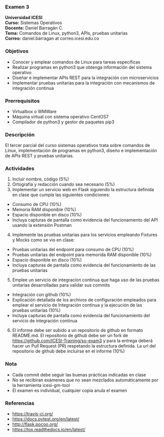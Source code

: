 ### Examen 3
**Universidad ICESI**  
**Curso:** Sistemas Operativos  
**Docente:** Daniel Barragán C.  
**Tema:** Comandos de Linux, python3, APIs, pruebas unitarias  
**Correo:** daniel.barragan at correo.icesi.edu.co

### Objetivos
* Conocer y emplear comandos de Linux para tareas específicas
* Realizar programas en python3 que obtenga información del sistema operativo
* Diseñar e implementar APIs REST para la integración con microservicios
* Implementar pruebas unitarias para la integración con mecanismos de integración continua

### Prerrequisitos
* Virtualbox o WMWare
* Máquina virtual con sistema operativo CentOS7
* Compilador de python3 y gestor de paquetes pip3

### Descripción
El tercer parcial del curso sistemas operativos trata sobre comandos de Linux, implementación
de programas en python3, diseño e implementación de APIs REST y pruebas unitarias.

### Actividades
1. Incluir nombre, código (5%)
2. Ortografía y redacción cuando sea necesario (5%)
3. Implementar un servicio web en Flask siguiendo la estructura definida en clase que cumpla las siguientes condiciones:
* Consumo de CPU (10%)
* Memoria RAM disponible (10%)
* Espacio disponible en disco (10%)
* Incluya capturas de pantalla como evidencia del funcionamiento del API usando la extensión Postman
4. Implemente las pruebas unitarias para los servicios empleando Fixtures y Mocks como se vio en clase:
* Pruebas unitarias del endpoint para consumo de CPU (10%)
* Pruebas unitarias del endpoint para memorida RAM disponible (10%)
* Espacio disponible en disco (10%)
* Incluya capturas de pantalla como evidencia del funcionamiento de las pruebas unitarias
5. Emplee un servicio de integracíon continua que haga uso de las pruebas unitarias desarrolladas
para validar sus commits
* Integración con github (10%)
* Explicación detallada de los archivos de configuración empleados para emplear el servicio de Integración continua y la ejecución de las pruebas unitarias (10%)
* Incluya capturas de pantalla como evidencia del funcionamiento del servicio de integración continua
6. El informe debe ser subido a un repositorio de github en formato README.md. El repositorio de github debe ser un fork de https://github.com/ICESI-Training/so-exam3 y para la entrega deberá hacer un Pull Request (PR) respetando la estructura definida. La url del repositorio de github debe incluirse en el informe (10%)  

### Nota
* Cada commit debe seguir las buenas prácticas indicadas en clase
* No se recibiran exámenes que no sean mezclados automáticamente por la herramienta icesi-gm-tool
* El examen es individual, cualquier copia anula el examen

### Referencias
* https://travis-ci.org/
* https://docs.pytest.org/en/latest/
* http://flask.pocoo.org/
* https://tox.readthedocs.io/en/latest/
